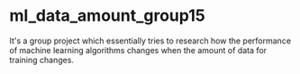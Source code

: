 # ml_data_amount_group15
It's a group project which essentially tries to research how the performance of machine learning algorithms changes when the amount of data for training changes.
